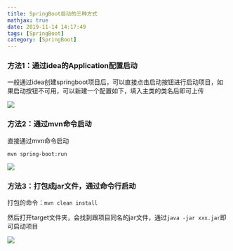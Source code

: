 ```yaml
---
title: SpringBoot启动的三种方式
mathjax: true
date: 2019-11-14 14:17:49
tags: [SpringBoot]
category: [SpringBoot]
---
```


### 方法1：通过idea的Application配置启动

一般通过idea创建springboot项目后，可以直接点击启动按钮进行启动项目，如果启动按钮不可用，可以新建一个配置如下，填入主类的类名后即可上传

![](https://github-blog-1255346696.cos.ap-beijing.myqcloud.com/20191114142408.png)

### 方法2：通过mvn命令启动

直接通过mvn命令启动

```shell
mvn spring-boot:run
```

![](https://github-blog-1255346696.cos.ap-beijing.myqcloud.com/20191114142606.png)

### 方法3：打包成jar文件，通过命令行启动

打包的命令：`mvn clean install`

然后打开target文件夹，会找到跟项目同名的jar文件，通过`java -jar xxx.jar`即可启动项目

![](https://github-blog-1255346696.cos.ap-beijing.myqcloud.com/20191114142737.png)



